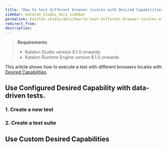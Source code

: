 ```yaml
---
title: "How to test different browser locales with Desired Capabilities?"
sidebar: katalon_studio_docs_sidebar
permalink: katalon-studio/docs/how-to-test-different-browser-locales-with-Desired-Capabilities.html
redirect_from:
description:
---
```

<INTRODUCTION>

>**Requirements**
>
> - Katalon Studio version 8.1.0 onwards
> - Katalon Runtime Engine version 8.1.0 onwards
>

This article shows how to execute a test with different broswers locales with [Desired Capabilities](https://docs.katalon.com/katalon-studio/docs/introduction-to-desired-capabilities.html).

## Use Configured Desired Capability with data-driven tests.

### 1. Create a new test
### 2. Create a test suite

## Use Custom Desired Capabilities
